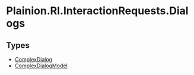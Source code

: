 
# Plainion.RI.InteractionRequests.Dialogs


## Types

* [ComplexDialog](ComplexDialog.md)
* [ComplexDialogModel](ComplexDialogModel.md)
